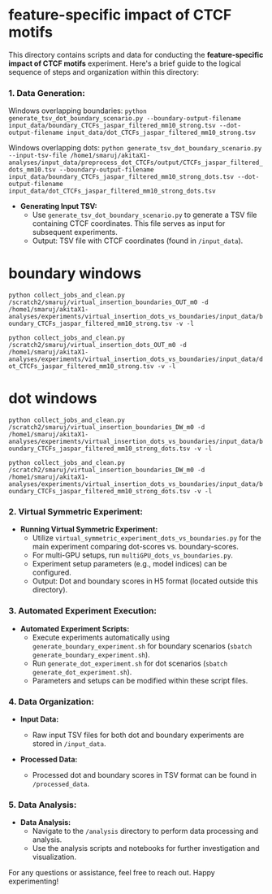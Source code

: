 
# feature-specific impact of CTCF motifs

This directory contains scripts and data for conducting the **feature-specific impact of CTCF motifs** experiment. Here's a brief guide to the logical sequence of steps and organization within this directory:

### 1. **Data Generation:**

Windows overlapping boundaries:
`python generate_tsv_dot_boundary_scenario.py --boundary-output-filename input_data/boundary_CTCFs_jaspar_filtered_mm10_strong.tsv --dot-output-filename input_data/dot_CTCFs_jaspar_filtered_mm10_strong.tsv`

Windows overlapping dots:
`python generate_tsv_dot_boundary_scenario.py --input-tsv-file /home1/smaruj/akitaX1-analyses/input_data/preprocess_dot_CTCFs/output/CTCFs_jaspar_filtered_dots_mm10.tsv --boundary-output-filename input_data/boundary_CTCFs_jaspar_filtered_mm10_strong_dots.tsv --dot-output-filename input_data/dot_CTCFs_jaspar_filtered_mm10_strong_dots.tsv`

- **Generating Input TSV:**
  - Use `generate_tsv_dot_boundary_scenario.py` to generate a TSV file containing CTCF coordinates. This file serves as input for subsequent experiments.
  - Output: TSV file with CTCF coordinates (found in `/input_data`).

# boundary windows
`python collect_jobs_and_clean.py /scratch2/smaruj/virtual_insertion_boundaries_OUT_m0 -d /home1/smaruj/akitaX1-analyses/experiments/virtual_insertion_dots_vs_boundaries/input_data/boundary_CTCFs_jaspar_filtered_mm10_strong.tsv -v -l`

`python collect_jobs_and_clean.py /scratch2/smaruj/virtual_insertion_dots_OUT_m0 -d /home1/smaruj/akitaX1-analyses/experiments/virtual_insertion_dots_vs_boundaries/input_data/dot_CTCFs_jaspar_filtered_mm10_strong.tsv -v -l`

# dot windows
`python collect_jobs_and_clean.py /scratch2/smaruj/virtual_insertion_boundaries_DW_m0 -d /home1/smaruj/akitaX1-analyses/experiments/virtual_insertion_dots_vs_boundaries/input_data/boundary_CTCFs_jaspar_filtered_mm10_strong_dots.tsv -v -l`

`python collect_jobs_and_clean.py /scratch2/smaruj/virtual_insertion_boundaries_DW_m0 -d /home1/smaruj/akitaX1-analyses/experiments/virtual_insertion_dots_vs_boundaries/input_data/boundary_CTCFs_jaspar_filtered_mm10_strong_dots.tsv -v -l`

### 2. **Virtual Symmetric Experiment:**

- **Running Virtual Symmetric Experiment:**
  - Utilize `virtual_symmetric_experiment_dots_vs_boundaries.py` for the main experiment comparing dot-scores vs. boundary-scores.
  - For multi-GPU setups, run `multiGPU_dots_vs_boundaries.py`.
  - Experiment setup parameters (e.g., model indices) can be configured.
  - Output: Dot and boundary scores in H5 format (located outside this directory).

### 3. **Automated Experiment Execution:**

- **Automated Experiment Scripts:**
  - Execute experiments automatically using `generate_boundary_experiment.sh` for boundary scenarios (`sbatch generate_boundary_experiment.sh`).
  - Run `generate_dot_experiment.sh` for dot scenarios (`sbatch generate_dot_experiment.sh`).
  - Parameters and setups can be modified within these script files.
  
### 4. **Data Organization:**

- **Input Data:**
  - Raw input TSV files for both dot and boundary experiments are stored in `/input_data`.

- **Processed Data:**
  - Processed dot and boundary scores in TSV format can be found in `/processed_data`.

### 5. **Data Analysis:**

- **Data Analysis:**
  - Navigate to the `/analysis` directory to perform data processing and analysis.
  - Use the analysis scripts and notebooks for further investigation and visualization.

For any questions or assistance, feel free to reach out. Happy experimenting!
